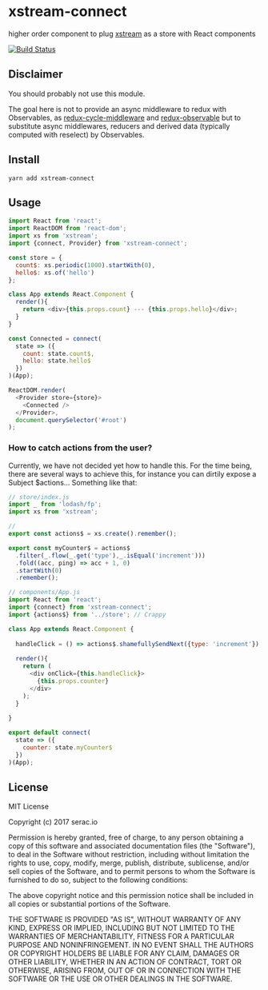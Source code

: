 # xstream-connect

higher order component to plug [xstream](https://github.com/staltz/xstream) as a store with React components

[![Build Status](https://travis-ci.org/seracio/xstream-connect.svg?branch=master)](https://travis-ci.org/seracio/xstream-connect)

## Disclaimer

You should probably not use this module.

The goal here is not to provide an async middleware to redux with Observables, as [redux-cycle-middleware](https://github.com/cyclejs-community/redux-cycle-middleware) 
and [redux-observable](https://github.com/redux-observable/redux-observable) 
but to substitute async middlewares, reducers and derived data (typically computed with reselect) by Observables.    

## Install

```
yarn add xstream-connect
```

## Usage

```javascript
import React from 'react';
import ReactDOM from 'react-dom';
import xs from 'xstream';
import {connect, Provider} from 'xstream-connect';

const store = {
  count$: xs.periodic(1000).startWith(0),
  hello$: xs.of('hello')
};

class App extends React.Component { 
  render(){
    return <div>{this.props.count} --- {this.props.hello}</div>;
  }
}

const Connected = connect(
  state => ({
    count: state.count$,
    hello: state.hello$
  })
)(App);

ReactDOM.render(
  <Provider store={store}>
    <Connected />
  </Provider>,
  document.querySelector('#root')
);
```

### How to catch actions from the user?

Currently, we have not decided yet how to handle this.
For the time being, there are several ways to achieve this, for instance you can dirtily expose a Subject $actions...
Something like that:
    
```javascript
// store/index.js
import _ from 'lodash/fp';
import xs from 'xstream';

// 
export const actions$ = xs.create().remember();

export const myCounter$ = actions$
  .filter(_.flow(_.get('type'),_.isEqual('increment')))
  .fold((acc, ping) => acc + 1, 0)
  .startWith(0)
  .remember();
```    

```javascript
// components/App.js
import React from 'react';
import {connect} from 'xstream-connect';
import {actions$} from '../store'; // Crappy

class App extends React.Component {
  
  handleClick = () => actions$.shamefullySendNext({type: 'increment'});
 
  render(){
    return (
      <div onClick={this.handleClick}>
        {this.props.counter}      
      </div>      
    );   
  }
  
}

export default connect(
  state => ({
    counter: state.myCounter$
  })  
)(App);

```

## License

MIT License

Copyright (c) 2017 serac.io 

Permission is hereby granted, free of charge, to any person obtaining a copy
of this software and associated documentation files (the "Software"), to deal
in the Software without restriction, including without limitation the rights
to use, copy, modify, merge, publish, distribute, sublicense, and/or sell
copies of the Software, and to permit persons to whom the Software is
furnished to do so, subject to the following conditions:

The above copyright notice and this permission notice shall be included in all
copies or substantial portions of the Software.

THE SOFTWARE IS PROVIDED "AS IS", WITHOUT WARRANTY OF ANY KIND, EXPRESS OR
IMPLIED, INCLUDING BUT NOT LIMITED TO THE WARRANTIES OF MERCHANTABILITY,
FITNESS FOR A PARTICULAR PURPOSE AND NONINFRINGEMENT. IN NO EVENT SHALL THE
AUTHORS OR COPYRIGHT HOLDERS BE LIABLE FOR ANY CLAIM, DAMAGES OR OTHER
LIABILITY, WHETHER IN AN ACTION OF CONTRACT, TORT OR OTHERWISE, ARISING FROM,
OUT OF OR IN CONNECTION WITH THE SOFTWARE OR THE USE OR OTHER DEALINGS IN THE
SOFTWARE.
